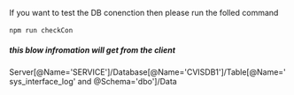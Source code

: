 If you want to test the DB conenction then please run the folled command <br /><br />
<code>npm run checkCon</code>

<h5>this blow infromation will get from the client</h5>
<p>
  Server[@Name='SERVICE']/Database[@Name='CVISDB1']/Table[@Name='sys_interface_log' and @Schema='dbo']/Data
</p>
